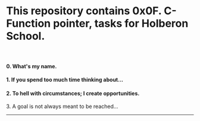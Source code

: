 <h1>This repository contains 0x0F. C- Function pointer, tasks for Holberon School.</h1>
<br>
<h4>0. What's my name.</h4>
<h4>1. If you spend too much time thinking about...</h4>
<h4>2. To hell with circumstances; I create opportunities.</h4
<h4>3. A goal is not always meant to be reached...</h4>
<hr>